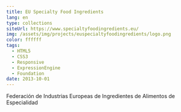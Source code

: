 ```yaml
---
title: EU Specialty Food Ingredients
lang: en
type: collections
siteUrl: https://www.specialtyfoodingredients.eu/
img: /assets/img/projects/euspecialtyfoodingredients/logo.png
color: ffffff
tags:
  - HTML5
  - CSS3
  - Responsive
  - ExpressionEngine
  - Foundation
date: 2013-10-01
---
```


Federación de Industrias Europeas de Ingredientes de Alimentos de Especialidad
